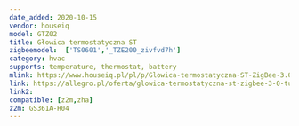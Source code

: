 ```yaml
---
date_added: 2020-10-15
vendor: houseiq
model: GTZ02  
title: Głowica termostatyczna ST
zigbeemodel:  ['TS0601','_TZE200_zivfvd7h']
category: hvac
supports: temperature, thermostat, battery
mlink: https://www.houseiq.pl/pl/p/Glowica-termostatyczna-ST-ZigBee-3.0-TUYA-Smart/955
link: https://allegro.pl/oferta/glowica-termostatyczna-st-zigbee-3-0-tuya-smart-9168843228
link2: 
compatible: [z2m,zha]
z2m: GS361A-H04
---
```

